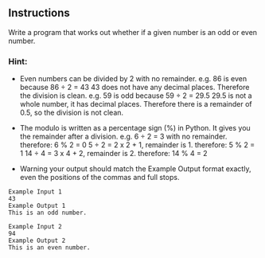## Instructions
Write a program that works out whether if a given number is an odd or even number.
### Hint: 
* Even numbers can be divided by 2 with no remainder.
e.g. 86 is even because 86 ÷ 2 = 43
43 does not have any decimal places. Therefore the division is clean.
e.g. 59 is odd because 59 ÷ 2 = 29.5
29.5 is not a whole number, it has decimal places. Therefore there is a remainder of 0.5, so the division is not clean.

* The modulo is written as a percentage sign (%) in Python. It gives you the remainder after a division.
e.g.
6 ÷ 2 = 3 with no remainder.
therefore: 6 % 2 = 0
5 ÷ 2 = 2 x 2 + 1, remainder is 1.
therefore: 5 % 2 = 1
14 ÷ 4 = 3 x 4 + 2, remainder is 2.
therefore: 14 % 4 = 2

* Warning your output should match the Example Output format exactly, even the positions of the commas and full stops.
```
Example Input 1
43
Example Output 1
This is an odd number.

Example Input 2
94
Example Output 2
This is an even number.
```